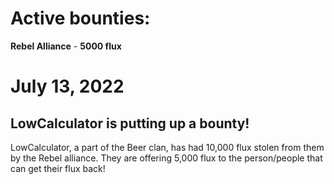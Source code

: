 # Active bounties:
**Rebel Alliance** - **5000 flux**

# July 13, 2022
## LowCalculator is putting up a bounty!
LowCalculator, a part of the Beer clan, has had 10,000 flux stolen from them by the Rebel alliance. They are offering 5,000 flux to the person/people that can get their flux back!

